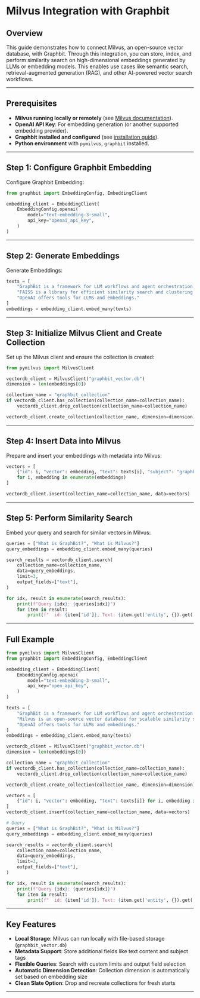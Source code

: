 # Milvus Integration with Graphbit

## Overview

This guide demonstrates how to connect Milvus, an open-source vector database, with Graphbit. Through this integration, you can store, index, and perform similarity search on high-dimensional embeddings generated by LLMs or embedding models. This enables use cases like semantic search, retrieval-augmented generation (RAG), and other AI-powered vector search workflows.

---

## Prerequisites

- **Milvus running locally or remotely** (see [Milvus documentation](https://milvus.io/docs)).
- **OpenAI API Key**: For embedding generation (or another supported embedding provider).
- **Graphbit installed and configured** (see [installation guide](../getting-started/installation.md)).
- **Python environment** with `pymilvus`, `graphbit` installed.
---

## Step 1: Configure Graphbit Embedding

Configure Graphbit Embedding:

```python
from graphbit import EmbeddingConfig, EmbeddingClient

embedding_client = EmbeddingClient(
    EmbeddingConfig.openai(
        model="text-embedding-3-small",
        api_key="openai_api_key",
    )
)
```

---

## Step 2: Generate Embeddings

Generate Embeddings:

```python
texts = [
    "GraphBit is a framework for LLM workflows and agent orchestration.",
    "FAISS is a library for efficient similarity search and clustering of dense vectors.",
    "OpenAI offers tools for LLMs and embeddings."
]
embeddings = embedding_client.embed_many(texts)
```

---

## Step 3: Initialize Milvus Client and Create Collection

Set up the Milvus client and ensure the collection is created:

```python
from pymilvus import MilvusClient

vectordb_client = MilvusClient("graphbit_vector.db")
dimension = len(embeddings[0])

collection_name = "graphbit_collection"
if vectordb_client.has_collection(collection_name=collection_name):
    vectordb_client.drop_collection(collection_name=collection_name)

vectordb_client.create_collection(collection_name, dimension=dimension)
```

---

## Step 4: Insert Data into Milvus

Prepare and insert your embeddings with metadata into Milvus:

```python
vectors = [
    {"id": i, "vector": embedding, "text": texts[i], "subject": "graphbit"} 
    for i, embedding in enumerate(embeddings)
]

vectordb_client.insert(collection_name=collection_name, data=vectors)
```

---

## Step 5: Perform Similarity Search

Embed your query and search for similar vectors in Milvus:

```python
queries = ["What is GraphBit?", "What is Milvus?"]
query_embeddings = embedding_client.embed_many(queries)

search_results = vectordb_client.search(
    collection_name=collection_name,
    data=query_embeddings,
    limit=3,
    output_fields=["text"],
)

for idx, result in enumerate(search_results):
    print(f"Query {idx}: {queries[idx]}")
    for item in result:
        print(f"  id: {item['id']}, Text: {item.get('entity', {}).get('text', '')}, Score: {item.get('distance', 0):.4f}")

```

---

## Full Example

```python
from pymilvus import MilvusClient
from graphbit import EmbeddingConfig, EmbeddingClient

embedding_client = EmbeddingClient(
    EmbeddingConfig.openai(
        model="text-embedding-3-small",
        api_key="open_api_key",
    )
)

texts = [
    "GraphBit is a framework for LLM workflows and agent orchestration.",
    "Milvus is an open-source vector database for scalable similarity search and AI applications.",
    "OpenAI offers tools for LLMs and embeddings."
]
embeddings = embedding_client.embed_many(texts)

vectordb_client = MilvusClient("graphbit_vector.db")
dimension = len(embeddings[0])

collection_name = "graphbit_collection"
if vectordb_client.has_collection(collection_name=collection_name):
    vectordb_client.drop_collection(collection_name=collection_name)

vectordb_client.create_collection(collection_name, dimension=dimension)

vectors = [
    {"id": i, "vector": embedding, "text": texts[i]} for i, embedding in enumerate(embeddings)
]
vectordb_client.insert(collection_name=collection_name, data=vectors)

# Query
queries = ["What is GraphBit?", "What is Milvus?"]
query_embeddings = embedding_client.embed_many(queries)

search_results = vectordb_client.search(
    collection_name=collection_name,
    data=query_embeddings,
    limit=3,
    output_fields=["text"],
)

for idx, result in enumerate(search_results):
    print(f"Query {idx}: {queries[idx]}")
    for item in result:
        print(f"  id: {item['id']}, Text: {item.get('entity', {}).get('text', '')}, Score: {item.get('distance', 0):.4f}")
```

---

## Key Features

- **Local Storage**: Milvus can run locally with file-based storage (`graphbit_vector.db`)
- **Metadata Support**: Store additional fields like text content and subject tags
- **Flexible Queries**: Search with custom limits and output field selection
- **Automatic Dimension Detection**: Collection dimension is automatically set based on embedding size
- **Clean Slate Option**: Drop and recreate collections for fresh starts

---
